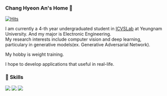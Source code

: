 ### Chang Hyeon An's Home 👋 
[![Hits](https://hits.seeyoufarm.com/api/count/incr/badge.svg?url=https%3A%2F%2Fgithub.com%2FAnchang8&count_bg=%2379C83D&title_bg=%23555555&icon=&icon_color=%23E7E7E7&title=hits&edge_flat=false)](https://hits.seeyoufarm.com)
<p>
I am currently a 4-th year undergraduated student in <a href="http://pogary.yu.ac.kr/notice.html/">ICVSLab</a> at Yeungnam University. And my major is Electronic Engineering. </br>
My research interests include computer vision and deep learning, particulary in generative models(ex. Generative Adversarial Network).

My hobby is weight training.

I hope to develop applications that useful in real-life.

### 💪 Skills
<img src="https://img.shields.io/badge/Python-175DDC?style=flat-square&logo=Python&logoColor=blue"/>
<img src="https://img.shields.io/badge/Pytorch-EE4C2C?style=flat-square&logo=Pytorch&logoColor=yellow"/>
<img src="https://img.shields.io/badge/Flask-F5792A?style=flat-square&logo=Flask&logoColor=white"/>

